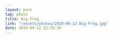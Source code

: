 ```yaml
---
layout: post
tag: photo
title: Big Frog
link: "/assets/photos/2019-09-12-Big-Frog.jpg"
date: 2019-09-12 22:55:36
---
```

